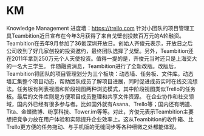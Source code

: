 KM
==

Knowledge Management
进度墙：https://trello.com
针对小团队的项目管理工具Teambition近日宣布在今年3月获得了来自戈壁创投数百万元的A轮融资。Teambition在去年9月参加了36氪深圳开放日。创始人齐俊元表示，开放日之后公司收到了好几家创投的投资邀约，最终团队选择了戈壁。另外，Teambition还在2011年拿到250万元个人天使投资。值得一提的是，齐俊元当时还只是上海交大的一名大三学生。
伴随融资消息，Teambition进行了全新改版。改版后，Teambition将团队的项目管理划分为三个板块：动态墙、任务板、文件库。动态墙汇集整个项目动态，帮助团队成员了解项目进展，同时促进成员实时在线交流想法。任务板有列表视图和阶段视图两种浏览模式，其中阶段视图类似Trello的任务板。最后的文件库则是方便项目成员整理和共享文件资源。
在企业协作和社交领域，国内外已经有很多参与者。比如国外就有Asana、Trello等；国内还有明道、Tita、金蝶微博、纷享科技、Tower.im等等。对此，齐俊元表示Teambition主要想把竞争力放在用户体验和实际提升企业效率上。这从Teambition的收件箱、比Trello更方便的任务拖动、与手机版的无缝同步等各种细微之处都能体现。
